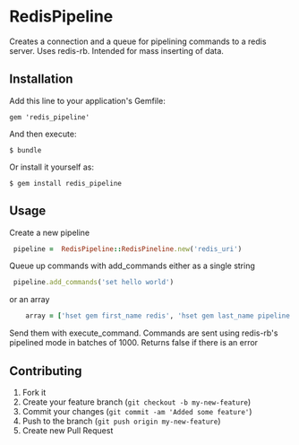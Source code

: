 # RedisPipeline

Creates a connection and a queue for pipelining commands to a redis server. Uses redis-rb. Intended for mass inserting of data. 

## Installation

Add this line to your application's Gemfile:

    gem 'redis_pipeline'

And then execute:

    $ bundle

Or install it yourself as:

    $ gem install redis_pipeline

## Usage

Create a new pipeline 

```ruby
 pipeline =  RedisPipeline::RedisPineline.new('redis_uri')
```

Queue up commands with add_commands either as a single string 

```ruby
 pipeline.add_commands('set hello world')
```

or an array

```ruby
	array = ['hset gem first_name redis', 'hset gem last_name pipeline']
```

Send them with execute_command. Commands are sent using redis-rb's pipelined mode in batches of 1000. Returns false if there is an error

## Contributing

1. Fork it
2. Create your feature branch (`git checkout -b my-new-feature`)
3. Commit your changes (`git commit -am 'Added some feature'`)
4. Push to the branch (`git push origin my-new-feature`)
5. Create new Pull Request
